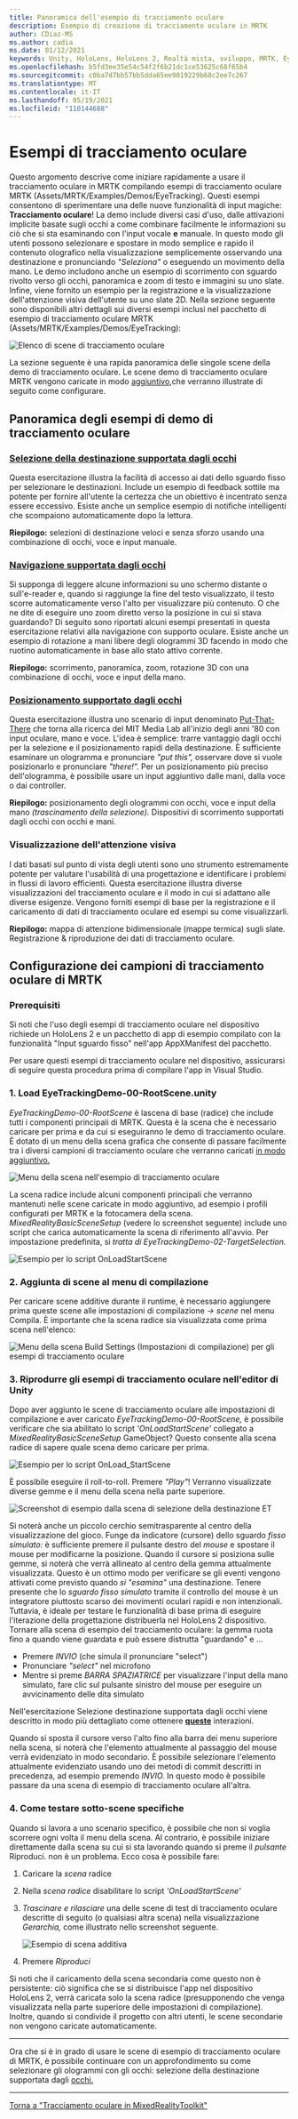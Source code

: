 ```yaml
---
title: Panoramica dell'esempio di tracciamento oculare
description: Esempio di creazione di tracciamento oculare in MRTK
author: CDiaz-MS
ms.author: cadia
ms.date: 01/12/2021
keywords: Unity, HoloLens, HoloLens 2, Realtà mista, sviluppo, MRTK, EyeTracking,
ms.openlocfilehash: b5fd3ee35e54c54f2f6b21dc1ce53625c68f65b4
ms.sourcegitcommit: c0ba7d7bb57bb5dda65ee9019229b68c2ee7c267
ms.translationtype: MT
ms.contentlocale: it-IT
ms.lasthandoff: 05/19/2021
ms.locfileid: "110144688"
---
```

# <a name="eye-tracking-examples"></a>Esempi di tracciamento oculare

Questo argomento descrive come iniziare rapidamente a usare il tracciamento oculare in MRTK compilando esempi di tracciamento oculare MRTK (Assets/MRTK/Examples/Demos/EyeTracking).
Questi esempi consentono di sperimentare una delle nuove funzionalità di input magiche: **Tracciamento oculare**!
La demo include diversi casi d'uso, dalle attivazioni implicite basate sugli occhi  a come combinare facilmente le informazioni su ciò che si sta esaminando con l'input vocale **e** manuale.
In questo modo gli utenti possono selezionare e spostare in modo semplice e rapido il contenuto olografico nella visualizzazione semplicemente osservando una destinazione e pronunciando _"Seleziona"_ o eseguendo un movimento della mano.
Le demo includono anche un esempio di scorrimento con sguardo rivolto verso gli occhi, panoramica e zoom di testo e immagini su uno slate.
Infine, viene fornito un esempio per la registrazione e la visualizzazione dell'attenzione visiva dell'utente su uno slate 2D.
Nella sezione seguente sono disponibili altri dettagli sui diversi esempi inclusi nel pacchetto di esempio di tracciamento oculare MRTK (Assets/MRTK/Examples/Demos/EyeTracking):

![Elenco di scene di tracciamento oculare](../images/eye-tracking/mrtk_et_list_et_scenes.jpg)

La sezione seguente è una rapida panoramica delle singole scene della demo di tracciamento oculare.
Le scene demo di tracciamento oculare MRTK vengono caricate in modo [aggiuntivo,](https://docs.unity3d.com/ScriptReference/SceneManagement.LoadSceneMode.Additive.html)che verranno illustrate di seguito come configurare.

## <a name="overview-of-the-eye-tracking-demo-samples"></a>Panoramica degli esempi di demo di tracciamento oculare

### <a name="eye-supported-target-selection"></a>[**Selezione della destinazione supportata dagli occhi**](../input/eye-tracking/eye-tracking-target-selection.md)

Questa esercitazione illustra la facilità di accesso ai dati dello sguardo fisso per selezionare le destinazioni.
Include un esempio di feedback sottile ma potente per fornire all'utente la certezza che un obiettivo è incentrato senza essere eccessivo.
Esiste anche un semplice esempio di notifiche intelligenti che scompaiono automaticamente dopo la lettura.

**Riepilogo:** selezioni di destinazione veloci e senza sforzo usando una combinazione di occhi, voce e input manuale.

### <a name="eye-supported-navigation"></a>[**Navigazione supportata dagli occhi**](../input/eye-tracking/eye-tracking-navigation.md)

Si supponga di leggere alcune informazioni su uno schermo distante o sull'e-reader e, quando si raggiunge la fine del testo visualizzato, il testo scorre automaticamente verso l'alto per visualizzare più contenuto.
O che ne dite di eseguire uno zoom diretto verso la posizione in cui si stava guardando?
Di seguito sono riportati alcuni esempi presentati in questa esercitazione relativi alla navigazione con supporto oculare.
Esiste anche un esempio di rotazione a mani libere degli ologrammi 3D facendo in modo che ruotino automaticamente in base allo stato attivo corrente.

**Riepilogo:** scorrimento, panoramica, zoom, rotazione 3D con una combinazione di occhi, voce e input della mano.

### <a name="eye-supported-positioning"></a>[**Posizionamento supportato dagli occhi**](../input/eye-tracking/eye-tracking-eyes-and-hands.md)

Questa esercitazione illustra uno scenario di input denominato [Put-That-There](https://youtu.be/CbIn8p4_4CQ) che torna alla ricerca del MIT Media Lab all'inizio degli anni '80 con input oculare, mano e voce.
L'idea è semplice: trarre vantaggio dagli occhi per la selezione e il posizionamento rapidi della destinazione.
È sufficiente esaminare un ologramma e pronunciare _"put this",_ osservare dove si vuole posizionarlo e pronunciare _"there!"._
Per un posizionamento più preciso dell'ologramma, è possibile usare un input aggiuntivo dalle mani, dalla voce o dai controller.

**Riepilogo:** posizionamento degli ologrammi con occhi, voce e input della mano *(trascinamento della selezione).* Dispositivi di scorrimento supportati dagli occhi con occhi e mani.

### <a name="visualization-of-visual-attention"></a>**Visualizzazione dell'attenzione visiva**

I dati basati sul punto di vista degli utenti sono uno strumento estremamente potente per valutare l'usabilità di una progettazione e identificare i problemi in flussi di lavoro efficienti.
Questa esercitazione illustra diverse visualizzazioni del tracciamento oculare e il modo in cui si adattano alle diverse esigenze.
Vengono forniti esempi di base per la registrazione e il caricamento di dati di tracciamento oculare ed esempi su come visualizzarli.

**Riepilogo:** mappa di attenzione bidimensionale (mappe termica) sugli slate. Registrazione & riproduzione dei dati di tracciamento oculare.

## <a name="setting-up-the-mrtk-eye-tracking-samples"></a>Configurazione dei campioni di tracciamento oculare di MRTK

### <a name="prerequisites"></a>Prerequisiti

Si noti che l'uso degli esempi di tracciamento oculare nel dispositivo richiede un HoloLens 2 e un pacchetto di app di esempio compilato con la funzionalità "Input sguardo fisso" nell'app AppXManifest del pacchetto.

Per usare questi esempi di tracciamento oculare [](../input/eye-tracking/eye-tracking-basic-setup.md#testing-your-unity-app-on-a-hololens-2) nel dispositivo, assicurarsi di seguire questa procedura prima di compilare l'app in Visual Studio.

### <a name="1-load-eyetrackingdemo-00-rootsceneunity"></a>1. Load EyeTrackingDemo-00-RootScene.unity

*EyeTrackingDemo-00-RootScene* è lascena di base (radice) che include tutti i componenti principali di MRTK.
Questa è la scena che è necessario caricare per prima e da cui si eseguiranno le demo di tracciamento oculare.
È dotato di un menu della scena grafica che consente di passare facilmente tra i diversi campioni di tracciamento oculare che verranno caricati [in modo aggiuntivo.](https://docs.unity3d.com/ScriptReference/SceneManagement.LoadSceneMode.Additive.html)

![Menu della scena nell'esempio di tracciamento oculare](../images/eye-tracking/mrtk_et_scenemenu.jpg)

La scena radice include alcuni componenti principali che verranno mantenuti nelle scene caricate in modo aggiuntivo, ad esempio i profili configurati per MRTK e la fotocamera della scena.
_MixedRealityBasicSceneSetup_ (vedere lo screenshot seguente) include uno script che carica automaticamente la scena di riferimento all'avvio.
Per impostazione predefinita, si _tratta di EyeTrackingDemo-02-TargetSelection._  

![Esempio per lo script OnLoadStartScene](../images/eye-tracking/mrtk_et_onloadstartscene.jpg)

### <a name="2-adding-scenes-to-the-build-menu"></a>2. Aggiunta di scene al menu di compilazione

Per caricare scene additive durante il runtime, è necessario aggiungere prima queste scene alle impostazioni di compilazione _-> scene_ nel menu Compila.
È importante che la scena radice sia visualizzata come prima scena nell'elenco:

![Menu della scena Build Settings (Impostazioni di compilazione) per gli esempi di tracciamento oculare](../images/eye-tracking/mrtk_et_build_settings.jpg)

### <a name="3-play-the-eye-tracking-samples-in-the-unity-editor"></a>3. Riprodurre gli esempi di tracciamento oculare nell'editor di Unity

Dopo aver aggiunto le scene di tracciamento oculare alle impostazioni di compilazione e aver caricato _EyeTrackingDemo-00-RootScene,_ è possibile verificare che sia abilitato lo script _'OnLoadStartScene'_ collegato a _MixedRealityBasicSceneSetup_ GameObject? Questo consente alla scena radice di sapere quale scena demo caricare per prima.

![Esempio per lo script OnLoad_StartScene](../images/eye-tracking/mrtk_et_onloadstartscene.jpg)

È possibile eseguire il roll-to-roll. Premere _"Play"_!
Verranno visualizzate diverse gemme e il menu della scena nella parte superiore.

![Screenshot di esempio dalla scena di selezione della destinazione ET](../images/eye-tracking/mrtk_et_targetselect.png)

Si noterà anche un piccolo cerchio semitrasparente al centro della visualizzazione del gioco.
Funge da indicatore (cursore) dello sguardo _fisso simulato:_ è sufficiente premere il pulsante destro del _mouse_ e spostare il mouse per modificarne la posizione.
Quando il cursore si posiziona sulle gemme, si noterà che verrà allineato al centro della gemma attualmente visualizzata.
Questo è un ottimo modo per verificare se gli eventi vengono attivati come previsto quando _si "esamina&quot;_ una destinazione.
Tenere presente che lo _sguardo fisso simulato_ tramite il controllo del mouse è un integratore piuttosto scarso dei movimenti oculari rapidi e non intenzionali.
Tuttavia, è ideale per testare le funzionalità di base prima di eseguire l'iterazione della progettazione distribuerla nel HoloLens 2 dispositivo.
Tornare alla scena di esempio del tracciamento oculare: la gemma ruota fino a quando viene guardata e può essere distrutta &quot;guardando&quot; e ...

- Premere _INVIO_ (che simula il pronunciare &quot;select")
- Pronunciare _"select"_ nel microfono
- Mentre si preme _BARRA SPAZIATRICE_ per visualizzare l'input della mano simulato, fare clic sul pulsante sinistro del mouse per eseguire un avvicinamento delle dita simulato

Nell'esercitazione Selezione destinazione supportata dagli occhi viene descritto in modo più dettagliato come ottenere [**queste**](../input/eye-tracking/eye-tracking-target-selection.md) interazioni.

Quando si sposta il cursore verso l'alto fino alla barra dei menu superiore nella scena, si noterà che l'elemento attualmente al passaggio del mouse verrà evidenziato in modo secondario.
È possibile selezionare l'elemento attualmente evidenziato usando uno dei metodi di commit descritti in precedenza, ad esempio premendo _INVIO._
In questo modo è possibile passare da una scena di esempio di tracciamento oculare all'altra.

### <a name="4-how-to-test-specific-sub-scenes"></a>4. Come testare sotto-scene specifiche

Quando si lavora a uno scenario specifico, è possibile che non si voglia scorrere ogni volta il menu della scena.
Al contrario, è possibile iniziare direttamente dalla scena su cui si sta lavorando quando si preme il _pulsante_ Riproduci.
non è un problema. Ecco cosa è possibile fare:

1. Caricare la _scena_ radice
2. Nella _scena radice_ disabilitare lo script _'OnLoadStartScene'_
3. _Trascinare e rilasciare_ una delle scene di test di tracciamento oculare descritte di seguito (o qualsiasi altra scena) nella visualizzazione _Gerarchia,_ come illustrato nello screenshot seguente.

    ![Esempio di scena additiva](../images/eye-tracking/mrtk_et_additivescene.jpg)

4. Premere _Riproduci_

Si noti che il caricamento della scena secondaria come questo non è persistente: ciò significa che se si distribuisce l'app nel dispositivo HoloLens 2, verrà caricata solo la scena radice (presupponendo che venga visualizzata nella parte superiore delle impostazioni di compilazione).
Inoltre, quando si condivide il progetto con altri utenti, le scene secondarie non vengono caricate automaticamente.

---

Ora che si è in grado di usare le scene di esempio di tracciamento oculare di MRTK, è possibile continuare con un approfondimento su come selezionare gli ologrammi con gli occhi: selezione della destinazione supportata dagli [occhi.](../input/eye-tracking/eye-tracking-target-selection.md)

---
[Torna a "Tracciamento oculare in MixedRealityToolkit"](../input/eye-tracking/eye-tracking-Main.md)
